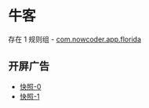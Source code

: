 # 牛客

存在 1 规则组 - [com.nowcoder.app.florida](/src/apps/com.nowcoder.app.florida.ts)

## 开屏广告

- [快照-0](https://i.gkd.li/i/13855443)
- [快照-1](https://i.gkd.li/i/14819443)
